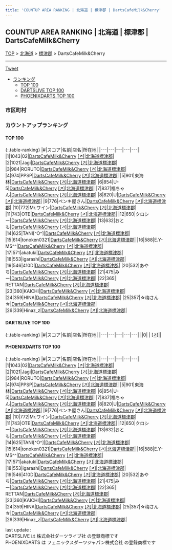 ```yaml
---
title: 'COUNTUP AREA RANKING | 北海道 | 標津郡 | DartsCafeMilk&Cherry'
---
```

## COUNTUP AREA RANKING | 北海道 | 標津郡 | DartsCafeMilk&Cherry

[TOP](/darts/rank/) > [北海道](/darts/rank/北海道/) > [標津郡](/darts/rank/北海道/標津郡/) > DartsCafeMilk&Cherry

___

<a href="https://twitter.com/share?ref_src=twsrc%5Etfw" data-text="COUNTUP AREA RANKING | 北海道標津郡DartsCafeMilk&Cherry" class="twitter-share-button" data-hashtags="DARTSLIVE,PHOENIXDARTS,darts,ダーツ" data-show-count="false">Tweet</a>

* [ランキング](#カウントアップランキング)
    * [TOP 100](#top-100)
    * [DARTSLIVE TOP 100](#dartslive-top-100)
    * [PHOENIXDARTS TOP 100](#phoenixdarts-top-100)

### 市区町村

<ul>

</ul>

### カウントアップランキング

#### TOP 100



{:.table-ranking}
|#|スコア|名前|店名|所在地|
|---|---|---|---|---|
|1|1043|<span class="rank-name-pd">02</span>|<a href="/darts/rank/shops/10620.html">DartsCafeMilk&Cherry</a> <a href="https://vs.phoenixdarts.com/jp/shop/shopDetailInfo/s_10620?s_seq=10620">[↗]</a>|<a href="/darts/rank/北海道/標津郡">北海道標津郡</a>|
|2|1021|<span class="rank-name-pd">Jagi</span>|<a href="/darts/rank/shops/10620.html">DartsCafeMilk&Cherry</a> <a href="https://vs.phoenixdarts.com/jp/shop/shopDetailInfo/s_10620?s_seq=10620">[↗]</a>|<a href="/darts/rank/北海道/標津郡">北海道標津郡</a>|
|3|984|<span class="rank-name-pd">RORUTO</span>|<a href="/darts/rank/shops/10620.html">DartsCafeMilk&Cherry</a> <a href="https://vs.phoenixdarts.com/jp/shop/shopDetailInfo/s_10620?s_seq=10620">[↗]</a>|<a href="/darts/rank/北海道/標津郡">北海道標津郡</a>|
|4|974|<span class="rank-name-pd">PPSP</span>|<a href="/darts/rank/shops/10620.html">DartsCafeMilk&Cherry</a> <a href="https://vs.phoenixdarts.com/jp/shop/shopDetailInfo/s_10620?s_seq=10620">[↗]</a>|<a href="/darts/rank/北海道/標津郡">北海道標津郡</a>|
|5|901|<span class="rank-name-pd">東海林</span>|<a href="/darts/rank/shops/10620.html">DartsCafeMilk&Cherry</a> <a href="https://vs.phoenixdarts.com/jp/shop/shopDetailInfo/s_10620?s_seq=10620">[↗]</a>|<a href="/darts/rank/北海道/標津郡">北海道標津郡</a>|
|6|854|<span class="rank-name-pd">U-5</span>|<a href="/darts/rank/shops/10620.html">DartsCafeMilk&Cherry</a> <a href="https://vs.phoenixdarts.com/jp/shop/shopDetailInfo/s_10620?s_seq=10620">[↗]</a>|<a href="/darts/rank/北海道/標津郡">北海道標津郡</a>|
|7|837|<span class="rank-name-pd">福ちゃん</span>|<a href="/darts/rank/shops/10620.html">DartsCafeMilk&Cherry</a> <a href="https://vs.phoenixdarts.com/jp/shop/shopDetailInfo/s_10620?s_seq=10620">[↗]</a>|<a href="/darts/rank/北海道/標津郡">北海道標津郡</a>|
|8|820|<span class="rank-name-pd">U</span>|<a href="/darts/rank/shops/10620.html">DartsCafeMilk&Cherry</a> <a href="https://vs.phoenixdarts.com/jp/shop/shopDetailInfo/s_10620?s_seq=10620">[↗]</a>|<a href="/darts/rank/北海道/標津郡">北海道標津郡</a>|
|9|776|<span class="rank-name-pd">ペンキ屋さん</span>|<a href="/darts/rank/shops/10620.html">DartsCafeMilk&Cherry</a> <a href="https://vs.phoenixdarts.com/jp/shop/shopDetailInfo/s_10620?s_seq=10620">[↗]</a>|<a href="/darts/rank/北海道/標津郡">北海道標津郡</a>|
|10|772|<span class="rank-name-pd">Mr.ワイン</span>|<a href="/darts/rank/shops/10620.html">DartsCafeMilk&Cherry</a> <a href="https://vs.phoenixdarts.com/jp/shop/shopDetailInfo/s_10620?s_seq=10620">[↗]</a>|<a href="/darts/rank/北海道/標津郡">北海道標津郡</a>|
|11|743|<span class="rank-name-pd">OTE</span>|<a href="/darts/rank/shops/10620.html">DartsCafeMilk&Cherry</a> <a href="https://vs.phoenixdarts.com/jp/shop/shopDetailInfo/s_10620?s_seq=10620">[↗]</a>|<a href="/darts/rank/北海道/標津郡">北海道標津郡</a>|
|12|650|<span class="rank-name-pd">クロシー</span>|<a href="/darts/rank/shops/10620.html">DartsCafeMilk&Cherry</a> <a href="https://vs.phoenixdarts.com/jp/shop/shopDetailInfo/s_10620?s_seq=10620">[↗]</a>|<a href="/darts/rank/北海道/標津郡">北海道標津郡</a>|
|13|632|<span class="rank-name-pd">おとも</span>|<a href="/darts/rank/shops/10620.html">DartsCafeMilk&Cherry</a> <a href="https://vs.phoenixdarts.com/jp/shop/shopDetailInfo/s_10620?s_seq=10620">[↗]</a>|<a href="/darts/rank/北海道/標津郡">北海道標津郡</a>|
|14|625|<span class="rank-name-pd">TANI[^O^]</span>|<a href="/darts/rank/shops/10620.html">DartsCafeMilk&Cherry</a> <a href="https://vs.phoenixdarts.com/jp/shop/shopDetailInfo/s_10620?s_seq=10620">[↗]</a>|<a href="/darts/rank/北海道/標津郡">北海道標津郡</a>|
|15|614|<span class="rank-name-pd">tonoken0321</span>|<a href="/darts/rank/shops/10620.html">DartsCafeMilk&Cherry</a> <a href="https://vs.phoenixdarts.com/jp/shop/shopDetailInfo/s_10620?s_seq=10620">[↗]</a>|<a href="/darts/rank/北海道/標津郡">北海道標津郡</a>|
|16|588|<span class="rank-name-pd">E.Y-MS^^</span>|<a href="/darts/rank/shops/10620.html">DartsCafeMilk&Cherry</a> <a href="https://vs.phoenixdarts.com/jp/shop/shopDetailInfo/s_10620?s_seq=10620">[↗]</a>|<a href="/darts/rank/北海道/標津郡">北海道標津郡</a>|
|17|571|<span class="rank-name-pd">akatuki</span>|<a href="/darts/rank/shops/10620.html">DartsCafeMilk&Cherry</a> <a href="https://vs.phoenixdarts.com/jp/shop/shopDetailInfo/s_10620?s_seq=10620">[↗]</a>|<a href="/darts/rank/北海道/標津郡">北海道標津郡</a>|
|18|553|<span class="rank-name-pd">igarashi</span>|<a href="/darts/rank/shops/10620.html">DartsCafeMilk&Cherry</a> <a href="https://vs.phoenixdarts.com/jp/shop/shopDetailInfo/s_10620?s_seq=10620">[↗]</a>|<a href="/darts/rank/北海道/標津郡">北海道標津郡</a>|
|19|546|<span class="rank-name-pd">410D</span>|<a href="/darts/rank/shops/10620.html">DartsCafeMilk&Cherry</a> <a href="https://vs.phoenixdarts.com/jp/shop/shopDetailInfo/s_10620?s_seq=10620">[↗]</a>|<a href="/darts/rank/北海道/標津郡">北海道標津郡</a>|
|20|532|<span class="rank-name-pd">あやち</span>|<a href="/darts/rank/shops/10620.html">DartsCafeMilk&Cherry</a> <a href="https://vs.phoenixdarts.com/jp/shop/shopDetailInfo/s_10620?s_seq=10620">[↗]</a>|<a href="/darts/rank/北海道/標津郡">北海道標津郡</a>|
|21|475|<span class="rank-name-pd">みー</span>|<a href="/darts/rank/shops/10620.html">DartsCafeMilk&Cherry</a> <a href="https://vs.phoenixdarts.com/jp/shop/shopDetailInfo/s_10620?s_seq=10620">[↗]</a>|<a href="/darts/rank/北海道/標津郡">北海道標津郡</a>|
|22|365|<span class="rank-name-pd"> RETTAN</span>|<a href="/darts/rank/shops/10620.html">DartsCafeMilk&Cherry</a> <a href="https://vs.phoenixdarts.com/jp/shop/shopDetailInfo/s_10620?s_seq=10620">[↗]</a>|<a href="/darts/rank/北海道/標津郡">北海道標津郡</a>|
|23|360|<span class="rank-name-pd">KAICHI</span>|<a href="/darts/rank/shops/10620.html">DartsCafeMilk&Cherry</a> <a href="https://vs.phoenixdarts.com/jp/shop/shopDetailInfo/s_10620?s_seq=10620">[↗]</a>|<a href="/darts/rank/北海道/標津郡">北海道標津郡</a>|
|24|359|<span class="rank-name-pd">HINA</span>|<a href="/darts/rank/shops/10620.html">DartsCafeMilk&Cherry</a> <a href="https://vs.phoenixdarts.com/jp/shop/shopDetailInfo/s_10620?s_seq=10620">[↗]</a>|<a href="/darts/rank/北海道/標津郡">北海道標津郡</a>|
|25|357|<span class="rank-name-pd">☆梅さん☆</span>|<a href="/darts/rank/shops/10620.html">DartsCafeMilk&Cherry</a> <a href="https://vs.phoenixdarts.com/jp/shop/shopDetailInfo/s_10620?s_seq=10620">[↗]</a>|<a href="/darts/rank/北海道/標津郡">北海道標津郡</a>|
|26|339|<span class="rank-name-pd">Hinaz_z</span>|<a href="/darts/rank/shops/10620.html">DartsCafeMilk&Cherry</a> <a href="https://vs.phoenixdarts.com/jp/shop/shopDetailInfo/s_10620?s_seq=10620">[↗]</a>|<a href="/darts/rank/北海道/標津郡">北海道標津郡</a>|


#### DARTSLIVE TOP 100



{:.table-ranking}
|#|スコア|名前|店名|所在地|
|---|---|---|---|---|
||0|<span class="rank-name-dl"> </span>|<a href="/darts/rank/shops/.html"></a> <a href="">[↗]</a>|<a href="/darts/rank//"></a>|


#### PHOENIXDARTS TOP 100



{:.table-ranking}
|#|スコア|名前|店名|所在地|
|---|---|---|---|---|
|1|1043|<span class="rank-name-pd">02</span>|<a href="/darts/rank/shops/10620.html">DartsCafeMilk&Cherry</a> <a href="https://vs.phoenixdarts.com/jp/shop/shopDetailInfo/s_10620?s_seq=10620">[↗]</a>|<a href="/darts/rank/北海道/標津郡">北海道標津郡</a>|
|2|1021|<span class="rank-name-pd">Jagi</span>|<a href="/darts/rank/shops/10620.html">DartsCafeMilk&Cherry</a> <a href="https://vs.phoenixdarts.com/jp/shop/shopDetailInfo/s_10620?s_seq=10620">[↗]</a>|<a href="/darts/rank/北海道/標津郡">北海道標津郡</a>|
|3|984|<span class="rank-name-pd">RORUTO</span>|<a href="/darts/rank/shops/10620.html">DartsCafeMilk&Cherry</a> <a href="https://vs.phoenixdarts.com/jp/shop/shopDetailInfo/s_10620?s_seq=10620">[↗]</a>|<a href="/darts/rank/北海道/標津郡">北海道標津郡</a>|
|4|974|<span class="rank-name-pd">PPSP</span>|<a href="/darts/rank/shops/10620.html">DartsCafeMilk&Cherry</a> <a href="https://vs.phoenixdarts.com/jp/shop/shopDetailInfo/s_10620?s_seq=10620">[↗]</a>|<a href="/darts/rank/北海道/標津郡">北海道標津郡</a>|
|5|901|<span class="rank-name-pd">東海林</span>|<a href="/darts/rank/shops/10620.html">DartsCafeMilk&Cherry</a> <a href="https://vs.phoenixdarts.com/jp/shop/shopDetailInfo/s_10620?s_seq=10620">[↗]</a>|<a href="/darts/rank/北海道/標津郡">北海道標津郡</a>|
|6|854|<span class="rank-name-pd">U-5</span>|<a href="/darts/rank/shops/10620.html">DartsCafeMilk&Cherry</a> <a href="https://vs.phoenixdarts.com/jp/shop/shopDetailInfo/s_10620?s_seq=10620">[↗]</a>|<a href="/darts/rank/北海道/標津郡">北海道標津郡</a>|
|7|837|<span class="rank-name-pd">福ちゃん</span>|<a href="/darts/rank/shops/10620.html">DartsCafeMilk&Cherry</a> <a href="https://vs.phoenixdarts.com/jp/shop/shopDetailInfo/s_10620?s_seq=10620">[↗]</a>|<a href="/darts/rank/北海道/標津郡">北海道標津郡</a>|
|8|820|<span class="rank-name-pd">U</span>|<a href="/darts/rank/shops/10620.html">DartsCafeMilk&Cherry</a> <a href="https://vs.phoenixdarts.com/jp/shop/shopDetailInfo/s_10620?s_seq=10620">[↗]</a>|<a href="/darts/rank/北海道/標津郡">北海道標津郡</a>|
|9|776|<span class="rank-name-pd">ペンキ屋さん</span>|<a href="/darts/rank/shops/10620.html">DartsCafeMilk&Cherry</a> <a href="https://vs.phoenixdarts.com/jp/shop/shopDetailInfo/s_10620?s_seq=10620">[↗]</a>|<a href="/darts/rank/北海道/標津郡">北海道標津郡</a>|
|10|772|<span class="rank-name-pd">Mr.ワイン</span>|<a href="/darts/rank/shops/10620.html">DartsCafeMilk&Cherry</a> <a href="https://vs.phoenixdarts.com/jp/shop/shopDetailInfo/s_10620?s_seq=10620">[↗]</a>|<a href="/darts/rank/北海道/標津郡">北海道標津郡</a>|
|11|743|<span class="rank-name-pd">OTE</span>|<a href="/darts/rank/shops/10620.html">DartsCafeMilk&Cherry</a> <a href="https://vs.phoenixdarts.com/jp/shop/shopDetailInfo/s_10620?s_seq=10620">[↗]</a>|<a href="/darts/rank/北海道/標津郡">北海道標津郡</a>|
|12|650|<span class="rank-name-pd">クロシー</span>|<a href="/darts/rank/shops/10620.html">DartsCafeMilk&Cherry</a> <a href="https://vs.phoenixdarts.com/jp/shop/shopDetailInfo/s_10620?s_seq=10620">[↗]</a>|<a href="/darts/rank/北海道/標津郡">北海道標津郡</a>|
|13|632|<span class="rank-name-pd">おとも</span>|<a href="/darts/rank/shops/10620.html">DartsCafeMilk&Cherry</a> <a href="https://vs.phoenixdarts.com/jp/shop/shopDetailInfo/s_10620?s_seq=10620">[↗]</a>|<a href="/darts/rank/北海道/標津郡">北海道標津郡</a>|
|14|625|<span class="rank-name-pd">TANI[^O^]</span>|<a href="/darts/rank/shops/10620.html">DartsCafeMilk&Cherry</a> <a href="https://vs.phoenixdarts.com/jp/shop/shopDetailInfo/s_10620?s_seq=10620">[↗]</a>|<a href="/darts/rank/北海道/標津郡">北海道標津郡</a>|
|15|614|<span class="rank-name-pd">tonoken0321</span>|<a href="/darts/rank/shops/10620.html">DartsCafeMilk&Cherry</a> <a href="https://vs.phoenixdarts.com/jp/shop/shopDetailInfo/s_10620?s_seq=10620">[↗]</a>|<a href="/darts/rank/北海道/標津郡">北海道標津郡</a>|
|16|588|<span class="rank-name-pd">E.Y-MS^^</span>|<a href="/darts/rank/shops/10620.html">DartsCafeMilk&Cherry</a> <a href="https://vs.phoenixdarts.com/jp/shop/shopDetailInfo/s_10620?s_seq=10620">[↗]</a>|<a href="/darts/rank/北海道/標津郡">北海道標津郡</a>|
|17|571|<span class="rank-name-pd">akatuki</span>|<a href="/darts/rank/shops/10620.html">DartsCafeMilk&Cherry</a> <a href="https://vs.phoenixdarts.com/jp/shop/shopDetailInfo/s_10620?s_seq=10620">[↗]</a>|<a href="/darts/rank/北海道/標津郡">北海道標津郡</a>|
|18|553|<span class="rank-name-pd">igarashi</span>|<a href="/darts/rank/shops/10620.html">DartsCafeMilk&Cherry</a> <a href="https://vs.phoenixdarts.com/jp/shop/shopDetailInfo/s_10620?s_seq=10620">[↗]</a>|<a href="/darts/rank/北海道/標津郡">北海道標津郡</a>|
|19|546|<span class="rank-name-pd">410D</span>|<a href="/darts/rank/shops/10620.html">DartsCafeMilk&Cherry</a> <a href="https://vs.phoenixdarts.com/jp/shop/shopDetailInfo/s_10620?s_seq=10620">[↗]</a>|<a href="/darts/rank/北海道/標津郡">北海道標津郡</a>|
|20|532|<span class="rank-name-pd">あやち</span>|<a href="/darts/rank/shops/10620.html">DartsCafeMilk&Cherry</a> <a href="https://vs.phoenixdarts.com/jp/shop/shopDetailInfo/s_10620?s_seq=10620">[↗]</a>|<a href="/darts/rank/北海道/標津郡">北海道標津郡</a>|
|21|475|<span class="rank-name-pd">みー</span>|<a href="/darts/rank/shops/10620.html">DartsCafeMilk&Cherry</a> <a href="https://vs.phoenixdarts.com/jp/shop/shopDetailInfo/s_10620?s_seq=10620">[↗]</a>|<a href="/darts/rank/北海道/標津郡">北海道標津郡</a>|
|22|365|<span class="rank-name-pd"> RETTAN</span>|<a href="/darts/rank/shops/10620.html">DartsCafeMilk&Cherry</a> <a href="https://vs.phoenixdarts.com/jp/shop/shopDetailInfo/s_10620?s_seq=10620">[↗]</a>|<a href="/darts/rank/北海道/標津郡">北海道標津郡</a>|
|23|360|<span class="rank-name-pd">KAICHI</span>|<a href="/darts/rank/shops/10620.html">DartsCafeMilk&Cherry</a> <a href="https://vs.phoenixdarts.com/jp/shop/shopDetailInfo/s_10620?s_seq=10620">[↗]</a>|<a href="/darts/rank/北海道/標津郡">北海道標津郡</a>|
|24|359|<span class="rank-name-pd">HINA</span>|<a href="/darts/rank/shops/10620.html">DartsCafeMilk&Cherry</a> <a href="https://vs.phoenixdarts.com/jp/shop/shopDetailInfo/s_10620?s_seq=10620">[↗]</a>|<a href="/darts/rank/北海道/標津郡">北海道標津郡</a>|
|25|357|<span class="rank-name-pd">☆梅さん☆</span>|<a href="/darts/rank/shops/10620.html">DartsCafeMilk&Cherry</a> <a href="https://vs.phoenixdarts.com/jp/shop/shopDetailInfo/s_10620?s_seq=10620">[↗]</a>|<a href="/darts/rank/北海道/標津郡">北海道標津郡</a>|
|26|339|<span class="rank-name-pd">Hinaz_z</span>|<a href="/darts/rank/shops/10620.html">DartsCafeMilk&Cherry</a> <a href="https://vs.phoenixdarts.com/jp/shop/shopDetailInfo/s_10620?s_seq=10620">[↗]</a>|<a href="/darts/rank/北海道/標津郡">北海道標津郡</a>|


<div class="footer border-top border-gray-light mt-5 pt-3 text-right text-gray">
    last update : <span style="font-weight: italic" id="foot_last_modified"></span><br />
    DARTSLIVE は 株式会社ダーツライブ社 の登録商標です<br />
    PHOENIXDARTS は フェニックスダーツジャパン株式会社 の登録商標です<br />
</div>

<script src="https://cdnjs.cloudflare.com/ajax/libs/jquery.tablesorter/2.31.3/js/jquery.tablesorter.min.js" integrity="sha512-qzgd5cYSZcosqpzpn7zF2ZId8f/8CHmFKZ8j7mU4OUXTNRd5g+ZHBPsgKEwoqxCtdQvExE5LprwwPAgoicguNg==" crossorigin="anonymous" referrerpolicy="no-referrer"></script>
<link rel="stylesheet" href="https://cdnjs.cloudflare.com/ajax/libs/jquery.tablesorter/2.31.3/css/theme.default.min.css" integrity="sha512-wghhOJkjQX0Lh3NSWvNKeZ0ZpNn+SPVXX1Qyc9OCaogADktxrBiBdKGDoqVUOyhStvMBmJQ8ZdMHiR3wuEq8+w==" crossorigin="anonymous" referrerpolicy="no-referrer" />
<script>
$(function() {
    $(".table-ranking").tablesorter({sortList:[[0, 0]]});
    $("#foot_last_modified").text(formatDate(new Date(document.lastModified), 'yyyy-MM-dd HH:mm:ss'));
});
</script>

<script async src="https://platform.twitter.com/widgets.js" charset="utf-8"></script>